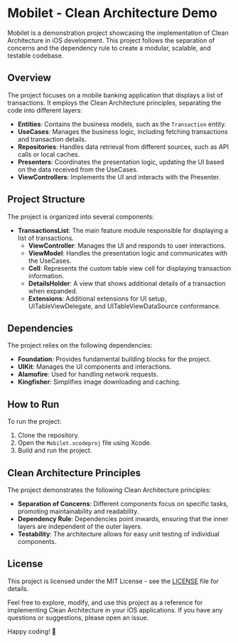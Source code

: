# Mobilet - Clean Architecture Demo

Mobilet is a demonstration project showcasing the implementation of Clean Architecture in iOS development. This project follows the separation of concerns and the dependency rule to create a modular, scalable, and testable codebase.

## Overview

The project focuses on a mobile banking application that displays a list of transactions. It employs the Clean Architecture principles, separating the code into different layers:

- **Entities**: Contains the business models, such as the `Transaction` entity.
- **UseCases**: Manages the business logic, including fetching transactions and transaction details.
- **Repositories**: Handles data retrieval from different sources, such as API calls or local caches.
- **Presenters**: Coordinates the presentation logic, updating the UI based on the data received from the UseCases.
- **ViewControllers**: Implements the UI and interacts with the Presenter.

## Project Structure

The project is organized into several components:

- **TransactionsList**: The main feature module responsible for displaying a list of transactions.
  - **ViewController**: Manages the UI and responds to user interactions.
  - **ViewModel**: Handles the presentation logic and communicates with the UseCases.
  - **Cell**: Represents the custom table view cell for displaying transaction information.
  - **DetailsHolder**: A view that shows additional details of a transaction when expanded.
  - **Extensions**: Additional extensions for UI setup, UITableViewDelegate, and UITableViewDataSource conformance.

## Dependencies

The project relies on the following dependencies:

- **Foundation**: Provides fundamental building blocks for the project.
- **UIKit**: Manages the UI components and interactions.
- **Alamofire**: Used for handling network requests.
- **Kingfisher**: Simplifies image downloading and caching.

## How to Run

To run the project:

1. Clone the repository.
2. Open the `Mobilet.xcodeproj` file using Xcode.
3. Build and run the project.

## Clean Architecture Principles

The project demonstrates the following Clean Architecture principles:

- **Separation of Concerns**: Different components focus on specific tasks, promoting maintainability and readability.
- **Dependency Rule**: Dependencies point inwards, ensuring that the inner layers are independent of the outer layers.
- **Testability**: The architecture allows for easy unit testing of individual components.

## License

This project is licensed under the MIT License - see the [LICENSE](LICENSE) file for details.

Feel free to explore, modify, and use this project as a reference for implementing Clean Architecture in your iOS applications. If you have any questions or suggestions, please open an issue.

Happy coding! 🚀
